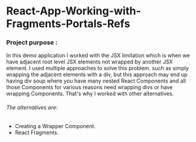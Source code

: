 # React-App-Working-with-Fragments-Portals-Refs

### Project purpose :

In this demo application I worked with the JSX limitation which is when we have adjacent root level JSX elements not wrapped by another JSX element.
I used multiple approaches to solve this problem. such as simply wrapping the adjacent elements with a div, but this approach may end up having div soup where you have many nested React Components
and all those Components for various reasons need wrapping divs or have wrapping Components. That's why I worked with other alternatives.  


###### The alternatives are:

 - Creating a Wrapper Component.
 - React Fragments.



